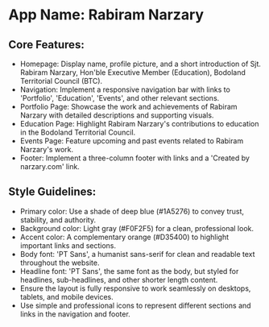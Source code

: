 # **App Name**: Rabiram Narzary

## Core Features:

- Homepage: Display name, profile picture, and a short introduction of Sjt. Rabiram Narzary, Hon'ble Executive Member (Education), Bodoland Territorial Council (BTC).
- Navigation: Implement a responsive navigation bar with links to 'Portfolio', 'Education', 'Events', and other relevant sections.
- Portfolio Page: Showcase the work and achievements of Rabiram Narzary with detailed descriptions and supporting visuals.
- Education Page: Highlight Rabiram Narzary's contributions to education in the Bodoland Territorial Council.
- Events Page: Feature upcoming and past events related to Rabiram Narzary's work.
- Footer: Implement a three-column footer with links and a 'Created by narzary.com' link.

## Style Guidelines:

- Primary color: Use a shade of deep blue (#1A5276) to convey trust, stability, and authority.
- Background color: Light gray (#F0F2F5) for a clean, professional look.
- Accent color: A complementary orange (#D35400) to highlight important links and sections.
- Body font: 'PT Sans', a humanist sans-serif for clean and readable text throughout the website.
- Headline font: 'PT Sans', the same font as the body, but styled for headlines, sub-headlines, and other shorter length content.
- Ensure the layout is fully responsive to work seamlessly on desktops, tablets, and mobile devices.
- Use simple and professional icons to represent different sections and links in the navigation and footer.